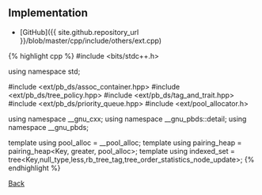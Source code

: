 ## Implementation

- [GitHub]({{ site.github.repository_url }}/blob/master/cpp/include/others/ext.cpp)

{% highlight cpp %}
#include <bits/stdc++.h>

using namespace std;

#include <ext/pb_ds/assoc_container.hpp>
#include <ext/pb_ds/tree_policy.hpp>
#include <ext/pb_ds/tag_and_trait.hpp>
#include <ext/pb_ds/priority_queue.hpp>
#include <ext/pool_allocator.h>

using namespace __gnu_cxx;
using namespace __gnu_pbds::detail;
using namespace __gnu_pbds;

template<typename Key>
using pool_alloc = __pool_alloc<Key>;
template<typename Key>
using pairing_heap = pairing_heap<Key, greater<Key>, pool_alloc<Key>>;
template<typename Key>
using indexed_set = tree<Key,null_type,less<Key>,rb_tree_tag,tree_order_statistics_node_update>;
{% endhighlight %}

[Back](../..)
